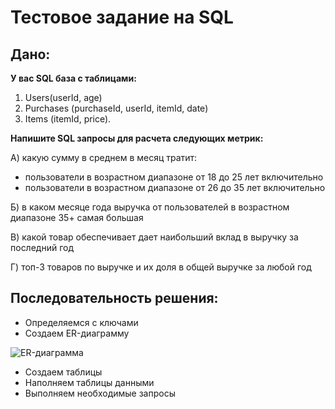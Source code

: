 # Тестовое задание на SQL

## Дано:

**У вас SQL база с таблицами:**
1) Users(userId, age)
2) Purchases (purchaseId, userId, itemId, date)
3) Items (itemId, price).

**Напишите SQL запросы для расчета следующих метрик:**

А) какую сумму в среднем в месяц тратит:
- пользователи в возрастном диапазоне от 18 до 25 лет включительно
- пользователи в возрастном диапазоне от 26 до 35 лет включительно

Б) в каком месяце года выручка от пользователей в возрастном диапазоне 35+ самая большая

В) какой товар обеспечивает дает наибольший вклад в выручку за последний год

Г) топ-3 товаров по выручке и их доля в общей выручке за любой год

## Последовательность решения:

- Определяемся с ключами
- Создаем ER-диаграмму

![ER-диаграмма](https://github.com/AlexPav1986/test_WhoIsBlogger-WIB-_SQL/blob/main/ER-%D0%B4%D0%B8%D0%B0%D0%B3%D1%80%D0%B0%D0%BC%D0%BC%D0%B0.png)

- Создаем таблицы
- Наполняем таблицы данными
- Выполняем необходимые запросы
